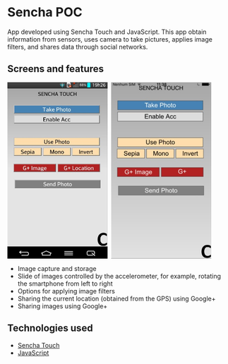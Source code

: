 # Sencha POC

App developed using Sencha Touch and JavaScript. This app obtain information from sensors, uses camera to take pictures, applies image filters, and shares data through social networks.

## Screens and features

<p style="display:flex; flex-direction:row; gap:8px">
  <img src="https://github.com/CrossPlatformMDCC/SenchaPoC/blob/master/docs/screenshot-sencha-android.png" height="400px" />

 <img src="https://github.com/CrossPlatformMDCC/SenchaPoC/blob/master/docs/screenshot-sencha-ios.png" height="400px" />
</p>

- Image capture and storage
- Slide of images controlled by the accelerometer, for example, rotating the smartphone from left to right
- Options for applying image filters
- Sharing the current location (obtained from the GPS) using Google+
- Sharing images using Google+

## Technologies used

- [Sencha Touch](https://docs.sencha.com/touch/2.4/)
- [JavaScript](https://developer.mozilla.org/pt-BR/docs/Web/JavaScript)
